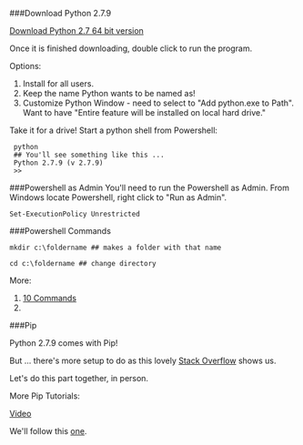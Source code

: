 ###Download Python 2.7.9

[Download Python 2.7 64 bit version](https://www.python.org/downloads/windows/)

Once it is finished downloading, double click to run the program.

Options:

1. Install for all users.
2. Keep the name Python wants to be named as! 
3. Customize Python Window - need to select to "Add python.exe to Path". Want to have "Entire feature will be installed on local hard drive."

Take it for a drive! Start a python shell from Powershell:

```
 python
 ## You'll see something like this ...
 Python 2.7.9 (v 2.7.9)
 >>
```

###Powershell as Admin
You'll need to run the Powershell as Admin. From Windows locate Powershell, right click to "Run as Admin".

```
Set-ExecutionPolicy Unrestricted
```

###Powershell Commands

```
mkdir c:\foldername ## makes a folder with that name

cd c:\foldername ## change directory
```
More:
1. [10 Commands](http://www.techrepublic.com/blog/10-things/10-powershell-commands-every-windows-admin-should-know/)
2. 
###Pip

Python 2.7.9 comes with Pip! 

But ... there's more setup to do as this lovely [Stack Overflow](http://stackoverflow.com/questions/4750806/how-to-install-pip-on-windows) shows us.

Let's do this part together, in person.

More Pip Tutorials:

[Video](https://www.youtube.com/watch?v=yHtFeEZEexc)

We'll follow this [one](http://www.tylerbutler.com/2012/05/how-to-install-python-pip-and-virtualenv-on-windows-with-powershell/).

